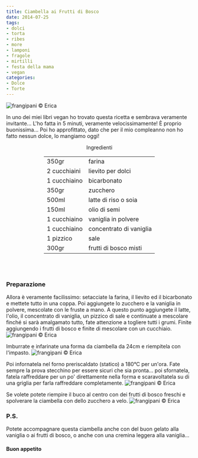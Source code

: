 ```yaml
---
title: Ciambella ai Frutti di Bosco
date: 2014-07-25
tags:
- dolci
- torta
- ribes
- more
- lamponi
- fragole
- mirtilli
- festa della mama
- vegan
categories:
- Dolce
- Torte
---
```

![](header.jpg "frangipani © Erica")

In uno dei miei libri vegan ho trovato questa ricetta e sembrava veramente invitante... L'ho fatta in 5 minuti, veramente velocissimamente! È proprio buonissima... Poi ho approfittato, dato che per il mio compleanno non ho fatto nessun dolce, lo mangiamo oggi!


<div id="wrapper" style="text-align: center">
  <div id="yourdiv" style="display: inline-block;">
    <div class="ingredients">
      <div class="ingredients-title">Ingredienti</div>
      <table>
        <tbody>
          <tr>
            <td>350gr</td>
            <td>farina</td>
          </tr>
          <tr>
            <td>2 cucchiaini</td>
            <td>lievito per dolci</td>
          </tr>
          <tr>
            <td>1 cucchiaino</td>
            <td>bicarbonato</td>
          </tr>
          <tr>
            <td>350gr</td>
            <td>zucchero</td>
          </tr>
          <tr>
            <td>500ml</td>
            <td>latte di riso o soia</td>
          </tr>
          <tr>
            <td>150ml</td>
            <td>olio di semi</td>
          </tr>
          <tr>
            <td>1 cucchiaino</td>
            <td>vaniglia in polvere</td>
          </tr>
          <tr>
            <td>1 cucchiaino</td>
            <td>concentrato di vaniglia</td>
          </tr>
          <tr>
            <td>1 pizzico</td>
            <td>sale</td>
          </tr>
          <tr>
            <td>300gr</td>
            <td>frutti di bosco misti</td>
          </tr>
        </tbody>
      </table>
      <br></br>
    </div>
  </div>
</div>


<h3>
  <font color="grey">
    <i class="fa fa-cogs"></i>
  </font> Preparazione
</h3>

Allora è veramente facilissimo: setacciate la farina, il lievito ed il bicarbonato e mettete tutto in una coppa. Poi aggiungete lo zucchero e la vaniglia in polvere, mescolate con le fruste a mano. A questo punto aggiungete il latte, l'olio, il concentrato di vaniglia, un pizzico di sale e continuate a mescolare finché si sarà amalgamato tutto, fate attenzione a togliere tutti i grumi. Finite aggiungendo i frutti di bosco e finite di mescolare con un cucchiaio.
![](impasto.jpg "frangipani © Erica")

Imburrate e infarinate una forma da ciambella da 24cm e riempitela con l'impasto.
![](teglia.jpg "frangipani © Erica")

Poi infornatela nel forno preriscaldato (statico) a 180°C per un'ora. Fate sempre la prova stecchino per essere sicuri che sia pronta... poi sfornatela, fatela raffreddare per un po' direttamente nella forma e scaravoltatela su di una griglia per farla raffreddare completamente.
![](sfornata.jpg "frangipani © Erica")

Se volete potete riempire il buco al centro con dei frutti di bosco freschi e spolverare la ciambella con dello zucchero a velo.
![](risultato.jpg "frangipani © Erica")


<h3>
  <font color="#FFCC00">
    <i class="fa fa-lightbulb-o"></i>
  </font> P.S.
</h3>

Potete accompagnare questa ciambella anche con del buon gelato alla vaniglia o ai frutti di bosco, o anche con una cremina leggera alla vaniglia...

<h4>Buon appetito
  <font color="red">
    <i class="fa fa-smile-o"></i>
  </font>
</h4>